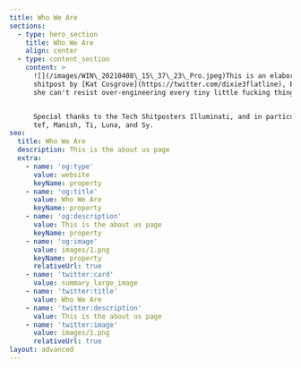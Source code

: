 ```yaml
---
title: Who We Are
sections:
  - type: hero_section
    title: Who We Are
    align: center
  - type: content_section
    content: >
      ![](/images/WIN\_20210408\_15\_37\_23\_Pro.jpeg)This is an elaborate
      shitpost by [Kat Cosgrove](https://twitter.com/dixie3flatline), because
      she can't resist over-engineering every tiny little fucking thing.


      Special thanks to the Tech Shitposters Illuminati, and in particular to
      tef, Manish, Ti, Luna, and Sy.
seo:
  title: Who We Are
  description: This is the about us page
  extra:
    - name: 'og:type'
      value: website
      keyName: property
    - name: 'og:title'
      value: Who We Are
      keyName: property
    - name: 'og:description'
      value: This is the about us page
      keyName: property
    - name: 'og:image'
      value: images/1.png
      keyName: property
      relativeUrl: true
    - name: 'twitter:card'
      value: summary_large_image
    - name: 'twitter:title'
      value: Who We Are
    - name: 'twitter:description'
      value: This is the about us page
    - name: 'twitter:image'
      value: images/1.png
      relativeUrl: true
layout: advanced
---
```

